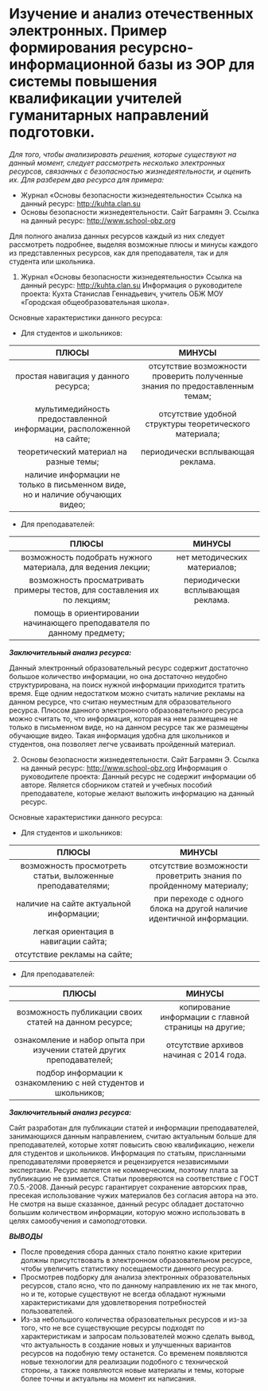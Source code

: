 # Изучение и анализ отечественных электронных. Пример формирования ресурсно-информационной базы из ЭОР для системы повышения квалификации учителей гуманитарных направлений подготовки.

*Для того, чтобы анализировать решения, которые существуют на данный момент, следует рассмотреть несколько электронных ресурсов, связанных с безопасностью жизнедеятельности, и оценить их. Для разберем два ресурса для примера:*

- Журнал «Основы безопасности жизнедеятельности»
Ссылка на данный ресурс: http://kuhta.clan.su
- Основы безопасности жизнедеятельности. Сайт Баграмян Э.
Ссылка на данный ресурс: http://www.school-obz.org

Для полного анализа данных ресурсов каждый из них следует рассмотреть подробнее, выделяя возможные плюсы и минусы каждого из представленных ресурсов, как для преподавателя, так и для студента или школьника. 

1. Журнал «Основы безопасности жизнедеятельности»
Ссылка на данный ресурс: http://kuhta.clan.su
Информация о руководителе проекта:
Кухта Станислав Геннадьевич, учитель ОБЖ МОУ «Городская общеобразовательная школа».

Основные характеристики данного ресурса:
- Для студентов и школьников:

ПЛЮСЫ | МИНУСЫ
:--------: |:-----:
простая навигация у данного ресурса; | отсутствие возможности проверить полученные знания по предоставленным темам;
мультимедийность предоставленной информации, расположенной на сайте; | отсутствие удобной структуры теоретического материала;
теоретический материал на разные темы; | периодически всплывающая реклама.
наличие информации не только в письменном виде, но и наличие обучающих видео; |

- Для преподавателей:

ПЛЮСЫ | МИНУСЫ
:--------: |:-----:
возможность подобрать нужного материала, для ведения лекции; | нет методических материалов;
возможность просматривать примеры тестов, для составления их по лекциям; | периодически всплывающая реклама.
помощь в ориентировании начинающего преподавателя по данному предмету; | 

***Заключительный анализ ресурса:***

Данный электронный образовательный ресурс содержит достаточно большое количество информации, но она достаточно неудобно структурирована, на поиск нужной информации приходится тратить время. Еще одним недостатком можно считать наличие рекламы на данном ресурсе, что считаю неуместным для образовательного ресурса. Плюсом данного электронного образовательного ресурса можно считать то, что информация, которая на нем размещена не только в письменном виде, но на данном ресурсе так же размещены обучающие видео. Такая информация удобна для школьников и студентов, она позволяет легче усваивать пройденный материал.

2. Основы безопасности жизнедеятельности. Сайт Баграмян Э.
Ссылка на данный ресурс: http://www.school-obz.org
Информация о руководителе проекта:
Данный ресурс не содержит информации об авторе. Является сборником статей и учебных пособий преподавателе, которые желают выложить информацию на данный ресурс.

Основные характеристики данного ресурса:
- Для студентов и школьников:

ПЛЮСЫ | МИНУСЫ
:--------: |:-----:
возможность просмотреть статьи, выложенные преподавателями; | отсутствие возможности проветрить знания по пройденному материалу;
наличие на сайте актуальной информации; | при переходе с одного блока на другой наличие идентичной информации. 
легкая ориентация в навигации сайта; | 
отсутствие рекламы на сайте; | 

- Для преподавателей:

ПЛЮСЫ | МИНУСЫ
:--------: |:-----:
возможность публикации своих статей на данном ресурсе; | копирование информации с главной страницы на другие;
ознакомление и набор опыта при изучении статей других преподавателей; | отсутствие архивов начиная с 2014 года.
подбор информации к ознакомлению с ней студентов и школьников; | 

***Заключительный анализ ресурса:***

Сайт разработан для публикации статей и информации преподавателей, занимающихся данным направлением, считаю актуальным больше для преподавателей, которые хотят повысить свою квалификацию, нежели для студентов и школьников. Информация по статьям, присланными преподавателями проверяется и рецензируется независимыми экспертами. Ресурс является не коммерческим, поэтому плата за публикацию не взимается. Статьи проверяются на соответствие с ГОСТ 7.0.5.-2008. Данный ресурс гарантирует сохранение авторских прав, пресекая использование чужих материалов без согласия автора на это. Не смотря на выше сказанное, данный ресурс обладает достаточно большим количеством информации, которую можно использовать в целях самообучения и самоподготовки. 

***ВЫВОДЫ***

- После проведения сбора данных стало понятно какие критерии должны присутствовать в электронном образовательном ресурсе, чтобы увеличить статистику посещаемости данного ресурса.
- Просмотрев подборку для анализа электронных образовательных ресурсов, стало ясно, что по данному направлению их не так много, но и те, которые существуют не всегда обладают нужными характеристиками для удовлетворения потребностей пользователей.
- Из-за небольшого количества образовательных ресурсов и из-за того, что не все существующие ресурсы подходят по характеристикам и запросам пользователей можно сделать вывод, что актуальность в создание новых и улучшенных вариантов ресурсов на подобную тему останется. Со временем появляются новые технологии для реализации подобного с технической стороны, а также появляются новые материалы и темы, которые более точны и актуальны на момент их написания.
